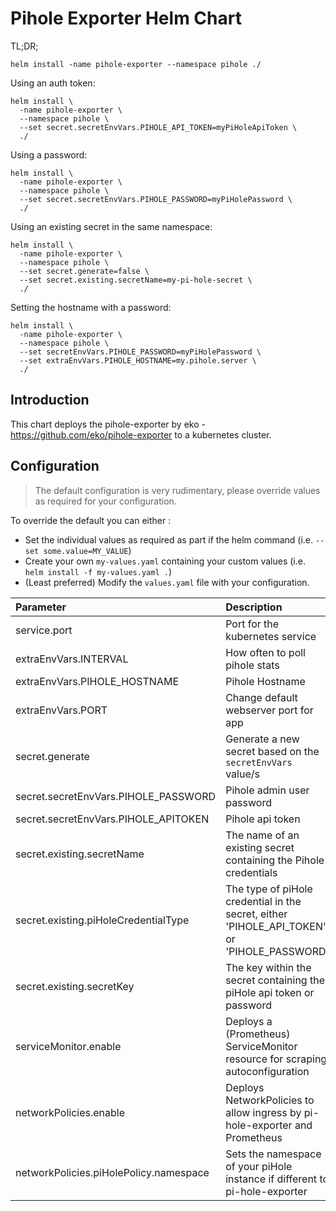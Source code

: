 # Pihole Exporter Helm Chart

TL;DR;

```
helm install -name pihole-exporter --namespace pihole ./
```

Using an auth token:
```
helm install \
  -name pihole-exporter \
  --namespace pihole \
  --set secret.secretEnvVars.PIHOLE_API_TOKEN=myPiHoleApiToken \
  ./
```

Using a password:
```
helm install \
  -name pihole-exporter \
  --namespace pihole \
  --set secret.secretEnvVars.PIHOLE_PASSWORD=myPiHolePassword \
  ./
```

Using an existing secret in the same namespace:
```
helm install \
  -name pihole-exporter \
  --namespace pihole \
  --set secret.generate=false \
  --set secret.existing.secretName=my-pi-hole-secret \
  ./
```

Setting the hostname with a password:
```
helm install \
  -name pihole-exporter \
  --namespace pihole \
  --set secretEnvVars.PIHOLE_PASSWORD=myPiHolePassword \
  --set extraEnvVars.PIHOLE_HOSTNAME=my.pihole.server \
  ./
```

## Introduction

This chart deploys the pihole-exporter by eko - https://github.com/eko/pihole-exporter to a kubernetes cluster.

## Configuration

> The default configuration is very rudimentary, please override values as required for your configuration.

To override the default you can either :
* Set the individual values as required as part if the helm command (i.e. `--set some.value=MY_VALUE`)
* Create your own `my-values.yaml` containing your custom values (i.e. `helm install -f my-values.yaml .`)
* (Least preferred) Modify the `values.yaml` file with your configuration.

| Parameter                              | Description                                                                                 |            Default |
|:---------------------------------------|:--------------------------------------------------------------------------------------------|-------------------:|
| service.port                           | Port for the kubernetes service                                                             |               9617 |
| extraEnvVars.INTERVAL                  | How often to poll pihole stats                                                              |                10s |
| extraEnvVars.PIHOLE_HOSTNAME           | Pihole Hostname                                                                             |               None |
| extraEnvVars.PORT                      | Change default webserver port for app                                                       |               9617 |
| secret.generate                        | Generate a new secret based on the `secretEnvVars` value/s                                  |               true |
| secret.secretEnvVars.PIHOLE_PASSWORD   | Pihole admin user password                                                                  |               None |
| secret.secretEnvVars.PIHOLE_APITOKEN   | Pihole api token                                                                            |               None |
| secret.existing.secretName             | The name of an existing secret containing the Pihole credentials                            |  my-pi-hole-secret |
| secret.existing.piHoleCredentialType   | The type of piHole credential in the secret, either 'PIHOLE_API_TOKEN' or 'PIHOLE_PASSWORD' |   PIHOLE_API_TOKEN |
| secret.existing.secretKey              | The key within the secret containing the piHole api token or password                       |   PIHOLE_API_TOKEN |
| serviceMonitor.enable                  | Deploys a (Prometheus) ServiceMonitor resource for scraping autoconfiguration               |              false |
| networkPolicies.enable                 | Deploys NetworkPolicies to allow ingress by pi-hole-exporter and Prometheus                 |              false |
| networkPolicies.piHolePolicy.namespace | Sets the namespace of your piHole instance if different to pi-hole-exporter                 | .Release.namespace | 

